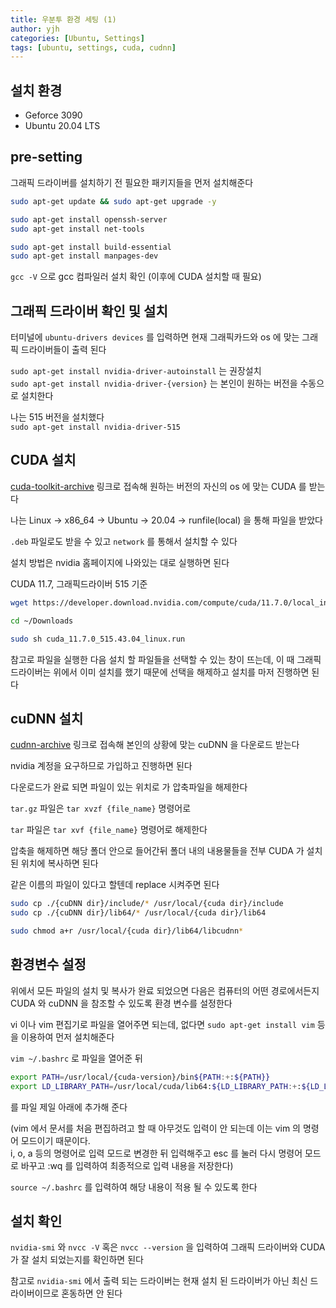 ```yaml
---
title: 우분투 환경 세팅 (1)
author: yjh
categories: [Ubuntu, Settings]
tags: [ubuntu, settings, cuda, cudnn]
---
```


## 설치 환경
- Geforce 3090
- Ubuntu 20.04 LTS

## pre-setting
그래픽 드라이버를 설치하기 전 필요한 패키지들을 먼저 설치해준다

```bash
sudo apt-get update && sudo apt-get upgrade -y

sudo apt-get install openssh-server
sudo apt-get install net-tools

sudo apt-get install build-essential
sudo apt-get install manpages-dev
```

`gcc -V` 으로 gcc 컴파일러 설치 확인 (이후에 CUDA 설치할 때 필요)

## 그래픽 드라이버 확인 및 설치
터미널에 `ubuntu-drivers devices` 를 입력하면 현재 그래픽카드와 os 에 맞는 그래픽 드라이버들이 출력 된다

`sudo apt-get install nvidia-driver-autoinstall` 는 권장설치 <br>
`sudo apt-get install nvidia-driver-{version}` 는 본인이 원하는 버전을 수동으로 설치한다

나는 515 버전을 설치했다 <br>
`sudo apt-get install nvidia-driver-515`

## CUDA 설치
[cuda-toolkit-archive](https://developer.nvidia.com/cuda-toolkit-archive) 링크로 접속해 원하는 버전의 자신의 os 에 맞는 CUDA 를 받는다

나는 Linux -> x86_64 -> Ubuntu -> 20.04 -> runfile(local) 을 통해 파일을 받았다

`.deb` 파일로도 받을 수 있고 `network` 를 통해서 설치할 수 있다

설치 방법은 nvidia 홈페이지에 나와있는 대로 실행하면 된다

CUDA 11.7, 그래픽드라이버 515 기준 <br>
```bash
wget https://developer.download.nvidia.com/compute/cuda/11.7.0/local_installers/cuda_11.7.0_515.43.04_linux.run

cd ~/Downloads

sudo sh cuda_11.7.0_515.43.04_linux.run
```

참고로 파일을 실행한 다음 설치 할 파일들을 선택할 수 있는 창이 뜨는데, 이 때 그래픽 드라이버는 위에서 이미 설치를 했기 때문에 선택을 해제하고 설치를 마저 진행하면 된다

## cuDNN 설치
[cudnn-archive](https://developer.nvidia.com/rdp/cudnn-archive) 링크로 접속해 본인의 상황에 맞는 cuDNN 을 다운로드 받는다

nvidia 계정을 요구하므로 가입하고 진행하면 된다

다운로드가 완료 되면 파일이 있는 위치로 가 압축파일을 해제한다

`tar.gz` 파일은 `tar xvzf {file_name}` 명령어로

`tar` 파일은 `tar xvf {file_name}` 명령어로 해제한다

압축을 해제하면 해당 폴더 안으로 들어간뒤 폴더 내의 내용물들을 전부 CUDA 가 설치 된 위치에 복사하면 된다

같은 이름의 파일이 있다고 할텐데 replace 시켜주면 된다

```bash
sudo cp ./{cuDNN dir}/include/* /usr/local/{cuda dir}/include
sudo cp ./{cuDNN dir}/lib64/* /usr/local/{cuda dir}/lib64

sudo chmod a+r /usr/local/{cuda dir}/lib64/libcudnn*
```

## 환경변수 설정
위에서 모든 파일의 설치 및 복사가 완료 되었으면 다음은 컴퓨터의 어떤 경로에서든지 CUDA 와 cuDNN 을 참조할 수 있도록 환경 변수를 설정한다

vi 이나 vim 편집기로 파일을 열어주면 되는데, 없다면 `sudo apt-get install vim` 등을 이용하여 먼저 설치해준다

`vim ~/.bashrc` 로 파일을 열어준 뒤

```bash
export PATH=/usr/local/{cuda-version}/bin${PATH:+:${PATH}}
export LD_LIBRARY_PATH=/usr/local/cuda/lib64:${LD_LIBRARY_PATH:+:${LD_LIBRARY_PATH}}
```

를 파일 제일 아래에 추가해 준다

(vim 에서 문서를 처음 편집하려고 할 때 아무것도 입력이 안 되는데 이는 vim 의 명령어 모드이기 때문이다. <br>
i, o, a 등의 명령어로 입력 모드로 변경한 뒤 입력해주고 esc 를 눌러 다시 명령어 모드로 바꾸고 :wq 를 입력하여 최종적으로 입력 내용을 저장한다)

`source ~/.bashrc` 를 입력하여 해당 내용이 적용 될 수 있도록 한다

## 설치 확인
`nvidia-smi` 와 `nvcc -V` 혹은 `nvcc --version` 을 입력하여 그래픽 드라이버와 CUDA 가 잘 설치 되었는지를 확인하면 된다

참고로 `nvidia-smi` 에서 출력 되는 드라이버는 현재 설치 된 드라이버가 아닌 최신 드라이버이므로 혼동하면 안 된다